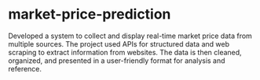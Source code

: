 # market-price-prediction
Developed a system to collect and display real-time market price data from multiple sources. The project used APIs for structured data and web scraping to extract information from websites. The data is then cleaned, organized, and presented in a user-friendly format for analysis and reference.
